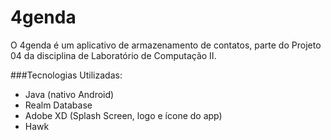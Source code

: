 # 4genda

O 4genda é um aplicativo de armazenamento de contatos, parte do Projeto 04 da disciplina de Laboratório de Computação II.

###Tecnologias Utilizadas:
- Java (nativo Android)
- Realm Database
- Adobe XD (Splash Screen, logo e ícone do app)
- Hawk
